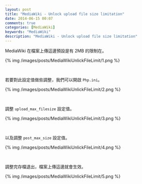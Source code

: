 ```yaml
---
layout: post
title: "MediaWiki - Unlock upload file size limitation"
date: 2014-06-15 00:07
comments: true
categories: [MediaWiki] 
keywords: "MediaWiki"
description: "MediaWiki - Unlock upload file size limitation"
---
```


MediaWiki 在檔案上傳這邊預設是有 2MB 的限制在。

<!-- More -->

{% img /images/posts/MediaWikiUnlickFileLimit/1.png %}

<br/>


若要對此設定值做些調整，我們可以開啟 `Php.ini`。

{% img /images/posts/MediaWikiUnlickFileLimit/2.png %}

<br/>


調整 `upload_max_filesize` 設定值。  

{% img /images/posts/MediaWikiUnlickFileLimit/3.png %}

<br/>


以及調整 `post_max_size` 設定值。 

{% img /images/posts/MediaWikiUnlickFileLimit/4.png %}

<br/>


調整完存檔退出，檔案上傳這邊就會生效。

{% img /images/posts/MediaWikiUnlickFileLimit/5.png %}

<br/>

